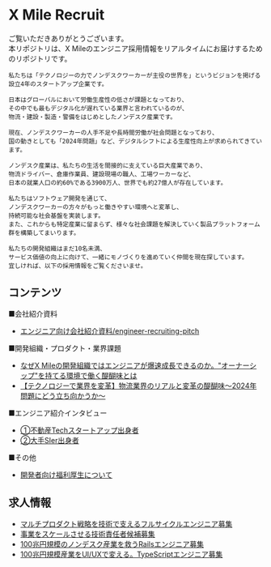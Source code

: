 # X Mile Recruit
ご覧いただきありがとうございます。  
本リポジトリは、X Mileのエンジニア採用情報をリアルタイムにお届けするためのリポジトリです。

```
私たちは「テクノロジーの力でノンデスクワーカーが主役の世界を」というビジョンを掲げる設立4年のスタートアップ企業です。

日本はグローバルにおいて労働生産性の低さが課題となっており、
その中でも最もデジタル化が遅れている業界と言われているのが、
物流・建設・製造・警備をはじめとしたノンデスク産業です。

現在、ノンデスクワーカーの人手不足や長時間労働が社会問題となっており、
国の動きとしても「2024年問題」など、デジタルシフトによる生産性向上が求められてきています。

ノンデスク産業は、私たちの生活を間接的に支えている巨大産業であり、
物流ドライバー、倉庫作業員、建設現場の職人、工場ワーカーなど、
日本の就業人口の約60%である3900万人、世界でも約27億人が存在しています。

私たちはソフトウェア開発を通じて、
ノンデスクワーカーの方々がもっと働きやすい環境へと変革し、
持続可能な社会基盤を実装します。
また、これからも特定産業に留まらず、様々な社会課題を解決していく製品プラットフォーム群を構築してまいります。

私たちの開発組織はまだ10名未満、
サービス価値の向上に向けて、一緒にモノづくりを進めていく仲間を現在探しています。
宜しければ、以下の採用情報をご覧くださいませ。
```

## コンテンツ
■会社紹介資料
- [エンジニア向け会社紹介資料/engineer-recruiting-pitch](https://speakerdeck.com/xmile/engineer-recruiting-pitch)

■開発組織・プロダクト・業界課題
- [なぜX Mileの開発組織ではエンジニアが爆速成長できるのか。"オーナーシップ"を持てる環境で働く醍醐味とは](https://www.wantedly.com/companies/xmile/post_articles/476480)
- [【テクノロジーで業界を変革】物流業界のリアルと変革の醍醐味〜2024年問題にどう立ち向かうか〜](https://www.wantedly.com/companies/xmile/post_articles/473343)

■エンジニア紹介インタビュー
- [①不動産Techスタートアップ出身者](https://www.wantedly.com/companies/xmile/post_articles/427822)
- [②大手SIer出身者](https://www.wantedly.com/companies/xmile/post_articles/466774)

■その他
- [開発者向け福利厚生について](https://speakerdeck.com/xmile/engineer-recruiting-pitch?slide=39)

## 求人情報
- [マルチプロダクト戦略を技術で支えるフルサイクルエンジニア募集](https://www.wantedly.com/projects/1215733)
- [事業をスケールさせる技術責任者候補募集](https://www.wantedly.com/projects/1215749)
- [100兆円規模のノンデスク産業を救うRailsエンジニア募集](https://www.wantedly.com/projects/1214638)
- [100兆円規模産業をUI/UXで変える。TypeScriptエンジニア募集](https://www.wantedly.com/projects/1215731)
